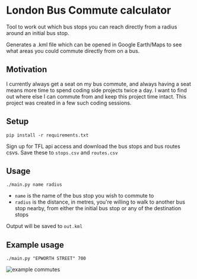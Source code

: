 # London Bus Commute calculator

Tool to work out which bus stops you can reach directly from a radius around an
initial bus stop.

Generates a .kml file which can be opened in Google Earth/Maps to see what
areas you could commute directly from on a bus.

## Motivation

I currently always get a seat on my bus commute, and always having a seat means
more time to spend coding side projects twice a day. I want to find out where
else I can commute from and keep this project time intact. This project was
created in a few such coding sessions.

## Setup

`pip install -r requirements.txt`

Sign up for TFL api access and download the bus stops and bus routes csvs. Save
these to `stops.csv` and `routes.csv`

## Usage

`./main.py name radius`

* `name` is the name of the bus stop you wish to commute to
* `radius` is the distance, in metres, you're willing to walk to another
bus stop nearby, from either the initial bus stop or any of the destination
stops

Output will be saved to `out.kml`

## Example usage

`./main.py "EPWORTH STREET" 700`

![example commutes](https://github.com/c-oreills/londoncommute/raw/master/buscommute.png')
